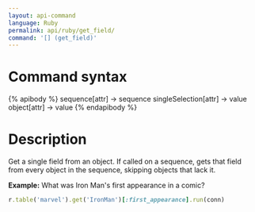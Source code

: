 ```yaml
---
layout: api-command
language: Ruby
permalink: api/ruby/get_field/
command: '[] (get_field)'
---
```


# Command syntax #

{% apibody %}
sequence[attr] &rarr; sequence
singleSelection[attr] &rarr; value
object[attr] &rarr; value
{% endapibody %}

# Description #

Get a single field from an object. If called on a sequence, gets that field from every
object in the sequence, skipping objects that lack it.

__Example:__ What was Iron Man's first appearance in a comic?

```rb
r.table('marvel').get('IronMan')[:first_appearance].run(conn)
```


